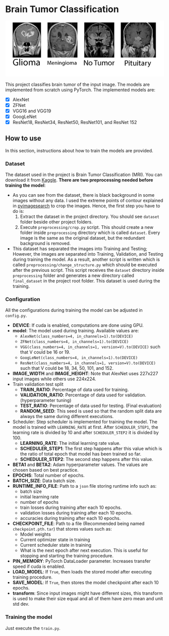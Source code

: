 # Brain Tumor Classification
![Tumor classes](img.jpg)

This project classifies brain tumor of the input image. The models are implemented from scratch using PyTorch. The implemented models are:

- [x] AlexNet
- [x] ZFNet
- [x] VGG16 and VGG19
- [x] GoogLeNet
- [x] ResNet18, ResNet34, ResNet50, ResNet101, and ResNet 152

## How to use
In this section, instructions about how to train the models are provided.
### Dataset
The dataset used in the project is Brain Tumor Classification (MRI). You can download it from [Kaggle](https://www.kaggle.com/datasets/sartajbhuvaji/brain-tumor-classification-mri). **There are two preprocessing needed before training the model**:
- As you can see from the dataset, there is black background in some images without any data. I used the extreme points of contour explained in [pyimagesearch](https://pyimagesearch.com/2016/04/11/finding-extreme-points-in-contours-with-opencv/) to crop the images. Hence, the first step you have to do is:
    1. Extract the dataset in the project directory. You should see `dataset` folder beside other project folders.
    2. Execute `preprocessing/crop.py` script. This should create a new folder inside `preprocessing` directory which is called `dataset`. Every image is the same as the original dataset, but the redundant background is removed.
- This dataset has separated the images into Training and Testing; However, the images are separated into Training, Validation, and Testing during training the model. As a result, another script is written which is called `preprocessing/change_structure.py` which should be executed after the previous script. This script receives the `dataset` directory inside `preprocessing` folder and generates a new directory called `final_dataset` in the project root folder. This dataset is used during the training.

### Configuration
All the configurations during training the model can be adjusted in `config.py`.

- **DEVICE**: If cuda is enabled, computations are done using GPU.
- **model**: The model used during training. Available values are:
    - `AlexNet(class_numbers=4, in_channels=1).to(DEVICE)`
    - `ZFNet(class_numbers=4, in_channels=1).to(DEVICE)`
    - `VGG(class_numbers=4, in_channels=1, version=V).to(DEVICE)` such that V could be 16 or 19.
    - `GoogLeNet(class_numbers=4, in_channels=1).to(DEVICE)`
    - `ResNet(class_numbers=4, in_channels=1, version=V).to(DEVICE)` such that V could be 18, 34, 50, 101, and 152.
- **IMAGE_WIDTH** and **IMAGE_HEIGHT**: Note that AlexNet uses 227x227 input images while others use 224x224.
- Train validation test split
    - **TRAIN_RATIO**: Percentage of data used for training.
    - **VALIDATION_RATIO**: Percentage of data used for validation. (hyperparameter tuning)
    - **TEST_RATIO**: Percentage of data used for testing. (Final evaluation)
    - **RANDOM_SEED**: This seed is used so that the random split data are always the same during different executions.
- Scheduler: Step scheduler is implemented for training the model. The model is trained with `LEARNING_RATE` at first. After `SCHEDULER_STEP1`, the learning rate is divided by 10 and after `SCHEDULER_STEP2` it is divided by 100. 
    - **LEARNING_RATE**: The initial learning rate value.
    - **SCHEDULER_STEP1**: The first step happens after this value which is the ratio of total epoch that model has been trained so far.
    - **SCHEDULER_STEP2**: The second step happens after this value.
- **BETA1** and **BETA2**: Adam hyperparameter values. The values are chosen based on best practice.
- **EPOCHS**: Total number of epochs.
- **BATCH_SIZE**: Data batch size.
- **RUNTIME_INFO_FILE**: Path to a `json` file storing runtime info such as:
    - batch size
    - initial learning rate
    - number of epochs
    - train losses during training after each 10 epochs.
    - validation losses during training after each 10 epochs.
    - accuracies during training after each 10 epochs.
- **CHECKPOINT_FILE**: Path to a file (Recommended being named `checkpoint.pth.tar`) that stores values such as:
    - Model weights
    - Current optimizer state in training
    - Current scheduler state in training
    - What is the next epoch after next execution. This is useful for stopping and starting the training procedure.
- **PIN_MEMORY**: PyTorch DataLoader parameter. Increases transfer speed if cuda is enabled.
- **LOAD_MODEL**: If `True`, then loads the stored model after executing training procedure.
- **SAVE_MODEL**: If `True`, then stores the model checkpoint after each 10 epochs.
- **transform**: Since input images might have different sizes, this transform is used to make their size equal and all of them have zero mean and unit std dev.

### Training the model
Just execute the `train.py`.
